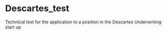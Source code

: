 # Descartes_test
Technical test for the application to a position in the Descartes Underwriting start up

